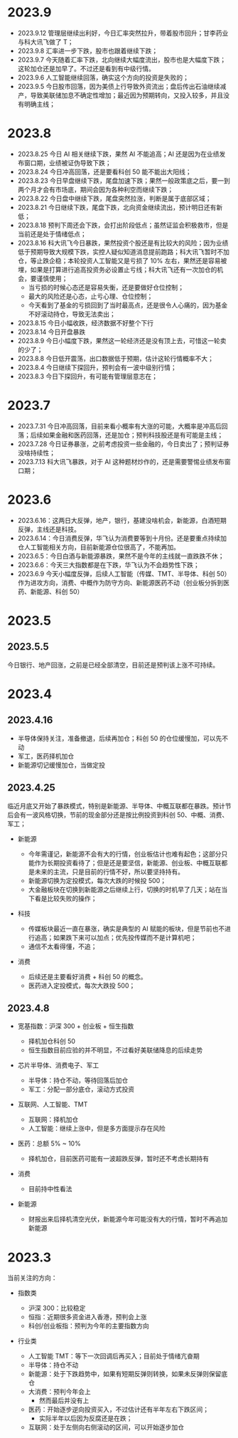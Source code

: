 # 2023.9

- 2023.9.12 管理层继续出利好，今日汇率突然拉升，带着股市回升；甘李药业与科大讯飞做了 T；
- 2023.9.8 汇率进一步下跌，股市也跟着继续下跌；
- 2023.9.7 今天随着汇率下跌，北向继续大幅度流出，股市也是大幅度下跌；这轮加仓还是加早了。不过还是看到有中级行情。
- 2023.9.6 人工智能继续回落，确实这个方向的投资是失败的；
- 2023.9.5 今日股市回落，因为美债上行导致外资流出；盘后传出石油继续减产，导致美联储加息不确定性增加；最近因为预期转向，又投入较多，并且没有明确主线；

# 2023.8

- 2023.8.25 今日 AI 相关继续下跌，果然 AI 不能追高；AI 还是因为在业绩发布窗口期，业绩被证伪导致下跌；
- 2023.8.24 今日冲高回落，还是要看科创 50 能不能出大阳线；
- 2023.8.23 今日早盘继续下跌，尾盘加速下跌；果然一般政策底之后，要一到两个月才会有市场底，期间会因为各种利空而继续下跌；
- 2023.8.22 今日盘中继续下跌，尾盘突然拉涨，判断是属于底部区域；
- 2023.8.21 今日继续下跌，尾盘下跌，北向资金继续流出，预计明日还有新低；
- 2023.8.18 预判下周还会下跌，会打出阶段低点；虽然证监会积极救市，但是当前还是处于情绪低点；
- 2023.8.16 科大讯飞今日暴跌，果然投资个股还是有比较大的风险；因为业绩低于预期导致大规模下跌，实控人疑似知道消息提前跑路；科大讯飞暂时不加仓，等止跌企稳；本轮投资人工智能又是亏损了 10% 左右，果然还是容易被埋，如果是打算进行追高投资务必设置止亏线；科大讯飞还有一次加仓的机会，要谨慎使用；
  - 当亏损的时候心态还是容易失衡，还是要做好仓位控制；
  - 最大的风险还是心态，止亏心理、仓位控制；
  - 今天看到了基金的亏损回到了当时最高点，还是很令人心痛的，因为基金不好滚动持仓，导致无法卖出；
- 2023.8.15 今日小幅收跌，经济数据不好整个下行
- 2023.8.14 今日开盘暴跌
- 2023.8.9 今日小幅度下跌，果然这一轮经济还是没有顶上去，可惜这一轮卖的少了；
- 2023.8.8 今日低开震荡，出口数据低于预期，估计这轮行情概率不大；
- 2023.8.4 今日继续下探回升，预判会有一波中级别行情；
- 2023.8.3 今日下探回升，有可能有管理层意志在；

# 2023.7

- 2023.7.31 今日冲高回落，目前来看小概率有大涨的可能，大概率是冲高后回落；后续如果金融和医药回落，还是加仓；预判科技股还是有可能是主线；
- 2023.7.28 今日证券暴涨，之前考虑投资一些金融的，今日卖出了；预判证券没啥持续性；
- 2023.7.13 科大讯飞暴跌，对于 AI 这种题材炒作的，还是需要警惕业绩发布窗口期；

# 2023.6

- 2023.6.16：这两日大反弹，地产，银行，基建没啥机会，新能源，白酒短期反弹，主线还是科技。
- 2023.6.14：今日消费反弹，华飞认为消费要等到十月份。还是要重点持续加仓人工智能相关方向，目前新能源仓位很高了，不能再加。
- 2023.6.5：今日白酒与新能源暴跌，果然不是今年的主线就一直跌跌不休；
- 2023.6.6：今天三大指数都是在下跌，华飞认为不会趋势性下跌；
- 2023.6.9 今天小幅度反弹，后续人工智能（传媒、TMT、半导体、科创 50）作为进攻方向，消费、中概作为防守方向、新能源医药不动（创业板分拆到医药、新能源、科创 50）

# 2023.5

## 2023.5.5

今日银行、地产回涨，之前是已经全部清空，目前还是预判该上涨不可持续。

# 2023.4

## 2023.4.16

- 半导体保持关注，准备撤退，后续再加仓；科创 50 的仓位缓慢加，可以先不动
- 军工，医药择机加仓
- 新能源切记缓慢加仓，当做定投

## 2023.4.25

临近月底又开始了暴跌模式，特别是新能源、半导体、中概互联都在暴跌。预计节后会有一波风格切换，节前的现金部分还是按比例投资到科创 50、中概、消费、军工；

- 新能源

  - 今年需谨记，新能源不会有大的行情，创业板估计也难有起色；这部分只能作为长期投资看待了；但是还是要坚信，新能源、创业板、中概互联都是未来的主流，只是目前的行情不好，所以要坚持持有。
  - 新能源切换为定投模式，每次大跌的时候投 500；
  - 大金融板块在切换到新能源之后继续上行，切换的时机早了几天；站在当下看是比较失败的操作；

- 科技

  - 传媒板块最近一直在暴涨，确实是典型的 AI 赋能的板块，但是节前也不进行追高；如果跌下来可以加点；优先投传媒而不是计算机吧；
  - 通信不太看得懂，不追；

- 消费

  - 后续还是主要看好消费 + 科创 50 的概念。
  - 医药进入定投模式，每次大跌投 500；

## 2023.4.8

- 宽基指数：沪深 300 + 创业板 + 恒生指数

  - 择机加仓科创 50
  - 恒生指数目前应验的并不明显，不过看好美联储降息的后续走势

- 芯片半导体、消费电子、军工

  - 半导体：持仓不动，等待回落后加仓
  - 军工：分配一部分底仓，滚动方式投资

- 互联网、人工智能、TMT

  - 互联网：择机加仓
  - 人工智能：继续上涨中，但是多方面提示存在风险

- 医药：总额 5% ~ 10%

  - 择机加仓，目前医药可能有一波超跌反弹，暂时还不考虑长期持有

- 消费

  - 目前持中性看法

- 新能源

  - 财报出来后择机清空光伏，新能源今年可能没有大的行情，暂时不再追加新能源

# 2023.3

当前关注的方向：

- 指数类

  - 沪深 300：比较稳定
  - 恒指：近期很多资金进入香港，预判会上涨
  - 科创/创业板指：预判为今年的主要指数方向

- 行业类

  - 人工智能 TMT：等下一次回调后再买入；目前处于情绪亢奋期
  - 半导体：持仓不动
  - 新能源：处于下跌趋势中，如果有短期反弹则转换，如果未反弹则保留底仓
  - 大消费：预判今年会上
    - 然而最后并没有上
  - 医药：开始逐步逆向投资买入，不过估计还有半年左右下跌区间；
    - 实际半年以后因为反腐还是在跌；
  - 互联网：处于左侧向右侧滚动的区间，可以开始逐步加仓
